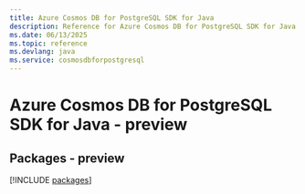 ```yaml
---
title: Azure Cosmos DB for PostgreSQL SDK for Java
description: Reference for Azure Cosmos DB for PostgreSQL SDK for Java
ms.date: 06/13/2025
ms.topic: reference
ms.devlang: java
ms.service: cosmosdbforpostgresql
---
```

# Azure Cosmos DB for PostgreSQL SDK for Java - preview
## Packages - preview
[!INCLUDE [packages](cosmos-db-for-postgresql-index.md)]